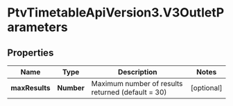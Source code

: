 # PtvTimetableApiVersion3.V3OutletParameters

## Properties
Name | Type | Description | Notes
------------ | ------------- | ------------- | -------------
**maxResults** | **Number** | Maximum number of results returned (default &#x3D; 30) | [optional] 
